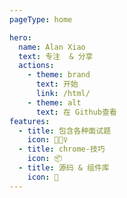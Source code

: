 ```yaml
---
pageType: home

hero:
  name: Alan Xiao
  text: 专注  & 分享
  actions:
    - theme: brand
      text: 开始
      link: /html/
    - theme: alt
      text: 在 Github查看
features:
  - title: 包含各种面试题
    icon: 🏃🏻‍♀️
  - title: chrome-技巧
    icon: 📦
  - title: 源码 & 组件库
    icon: 🎨
---
```

